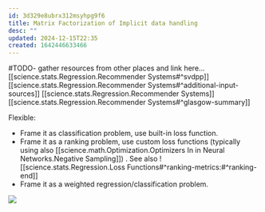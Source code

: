 ```yaml
---
id: 3d329e8ubrx312msyhpg9f6
title: Matrix Factorization of Implicit data handling
desc: ""
updated: 2024-12-15T22:35
created: 1642446633466
---
```

#TODO- gather resources from other places and link here...
[[science.stats.Regression.Recommender Systems#^svdpp]]
[[science.stats.Regression.Recommender Systems#^additional-input-sources]]
[[science.stats.Regression.Recommender Systems]]
[[science.stats.Regression.Recommender Systems#^glasgow-summary]]

Flexible:

- Frame it as classification problem, use built-in loss function.
- Frame it as a ranking problem, use custom loss functions (typically using also [[science.math.Optimization.Optimizers In in Neural Networks.Negative Sampling]]) .
  See also ![[science.stats.Regression.Loss Functions#^ranking-metrics:#^ranking-end]]
- Frame it as a weighted regression/classification problem.

![](/assets/images/2022-01-17-20-19-44.png) 

